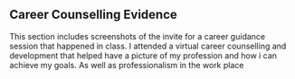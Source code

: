 ## Career Counselling Evidence

This section includes screenshots of the invite for a  career guidance session that happened in class.
I attended a virtual career counselling and development that helped have a picture of my profession and how 
i can achieve my goals. As well as professionalism in the work place
